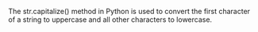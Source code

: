 The str.capitalize() method in Python is used to convert the first character of a string to uppercase and all other characters to lowercase.
